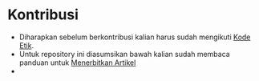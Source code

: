 # Kontribusi

- Diharapkan sebelum berkontribusi kalian harus sudah mengikuti [Kode Etik](CODE_OF_CONDUCT.md).
- Untuk repository ini diasumsikan bawah kalian sudah membaca panduan untuk [Menerbitkan Artikel](HOWTO.md)
- 
